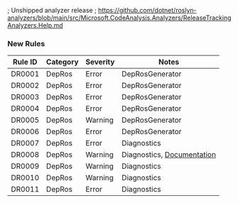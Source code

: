 ﻿; Unshipped analyzer release
; https://github.com/dotnet/roslyn-analyzers/blob/main/src/Microsoft.CodeAnalysis.Analyzers/ReleaseTrackingAnalyzers.Help.md

### New Rules

Rule ID | Category | Severity | Notes
--------|----------|----------|-------
DR0001  | DepRos   | Error    | DepRosGenerator
DR0002  | DepRos   | Error    | DepRosGenerator
DR0003  | DepRos   | Error    | DepRosGenerator
DR0004  | DepRos   | Error    | DepRosGenerator
DR0005  | DepRos   | Warning  | DepRosGenerator
DR0006  | DepRos   | Error    | DepRosGenerator
DR0007  | DepRos   | Error    | Diagnostics
DR0008  | DepRos   | Warning  | Diagnostics, [Documentation](https://learn.microsoft.com/en-us/dotnet/api/system.windows.dependencyproperty.registerattached#use-registerattached-for-value-inheriting-dependency-properties)
DR0009  | DepRos   | Warning  | Diagnostics
DR0010  | DepRos   | Warning  | Diagnostics
DR0011  | DepRos   | Error    | Diagnostics
